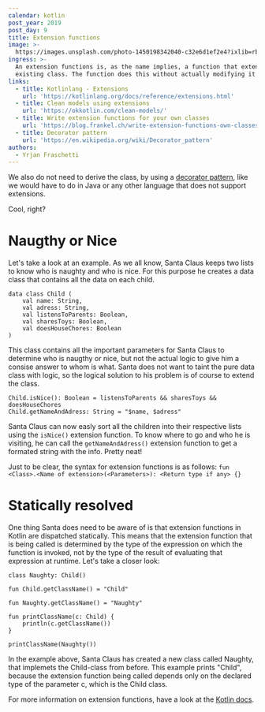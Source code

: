 ```yaml
---
calendar: kotlin
post_year: 2019
post_day: 9
title: Extension functions
image: >-
  https://images.unsplash.com/photo-1450198342040-c32e6d1ef2e4?ixlib=rb-1.2.1&ixid=eyJhcHBfaWQiOjEyMDd9&auto=format&fit=crop&w=2689&q=80
ingress: >-
  An extension functions is, as the name implies, a function that extends an
  existing class. The function does this without actually modifying it!
links:
  - title: Kotlinlang - Extensions
    url: 'https://kotlinlang.org/docs/reference/extensions.html'
  - title: Clean models using extensions
    url: 'https://okkotlin.com/clean-models/'
  - title: Write extension functions for your own classes
    url: 'https://blog.frankel.ch/write-extension-functions-own-classes-kotlin/'
  - title: Decorator pattern
    url: 'https://en.wikipedia.org/wiki/Decorator_pattern'
authors:
  - Yrjan Fraschetti
---
```

We also do not need to derive the class, by using a [decorator pattern](https://en.wikipedia.org/wiki/Decorator_pattern), like we would have to do in Java or any other language that does not support extensions.

Cool, right?

# Naugthy or Nice

Let's take a look at an example. As we all know, Santa Claus keeps two lists to know who is naughty and who is nice. For this purpose he creates a data class that contains all the data on each child.

```
data class Child (
	val name: String,
	val adress: String,
	val listensToParents: Boolean,
	val sharesToys: Boolean,
	val doesHouseChores: Boolean
)
```
This class contains all the important parameters for Santa Claus to determine who is naugthy or nice, but not the actual logic to give him a consise answer to whom is what. Santa does not want to taint the pure data class with logic, so the logical solution to his problem is of course to extend the class.

```
Child.isNice(): Boolean = listensToParents && sharesToys && doesHouseChores
Child.getNameAndAdress: String = "$name, $adress"
```
Santa Claus can now easly sort all the children into their respective lists using the `isNice()` extension function. To know where to go and who he is visiting, he can call the `getNameAndAdress()` extension function to get a formated string with the info. Pretty neat!

Just to be clear, the syntax for extension functions is as follows: `fun <Class>.<Name of extension>(<Parameters>): <Return type if any> {}`

# Statically resolved
One thing Santa does need to be aware of is that extension functions in Kotlin are dispatched statically. This means that the extension function that is being called is determined by the type of the expression on which the function is invoked, not by the type of the result of evaluating that expression at runtime. Let's take a closer look:
```
class Naughty: Child()

fun Child.getClassName() = "Child"

fun Naughty.getClassName() = "Naughty"

fun printClassName(c: Child) {
    println(c.getClassName())
}    

printClassName(Naughty())
```
In the example above, Santa Claus has created a new class called Naughty, that implemets the Child-class from before. This example prints "Child", because the extension function being called depends only on the declared type of the parameter c, which is the Child class.

For more information on extension functions, have a look at the [Kotlin docs](https://kotlinlang.org/docs/reference/extensions.html).
